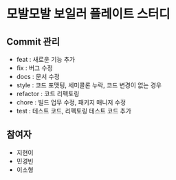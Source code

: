 # 모발모발 보일러 플레이트 스터디
## Commit 관리
- feat : 새로운 기능 추가
- fix : 버그 수정
- docs : 문서 수정
- style : 코드 포맷팅, 세미콜론 누락, 코드 변경이 없는 경우
- refactor : 코드 리펙토링
- chore : 빌드 업무 수정, 패키지 매니저 수정
- test : 테스트 코드, 리펙토링 테스트 코드 추가
## 참여자
- 지현이
- 민경빈
- 이소형 